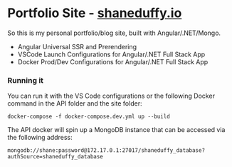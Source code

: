 # Portfolio Site - <a href="https://shaneduffy.io">shaneduffy.io</a>
So this is my personal portfolio/blog site, built with Angular/.NET/Mongo.
- Angular Universal SSR and Prerendering
- VSCode Launch Configurations for Angular/.NET Full Stack App
- Docker Prod/Dev Configurations for Angular/.NET Full Stack App

### Running it
You can run it with the VS Code configurations or the following Docker command in the API folder and the site folder:
```
docker-compose -f docker-compose.dev.yml up --build
```

The API docker will spin up a MongoDB instance that can be accessed via the following address:
```
mongodb://shane:password@172.17.0.1:27017/shaneduffy_database?authSource=shaneduffy_database
```
